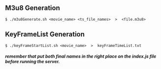 
## M3u8 Generation
````
$ ./m3u8Generate.sh <movie_name> <ts_file_names>  >  <file.m3u8>
````

## KeyFrameList Generation
````
$ ./keyFrameStartList.sh <movie_name>  >  keyFrameTimeList.txt
````

##### remember that put both final names in the right place on the index.js file before running the server.
